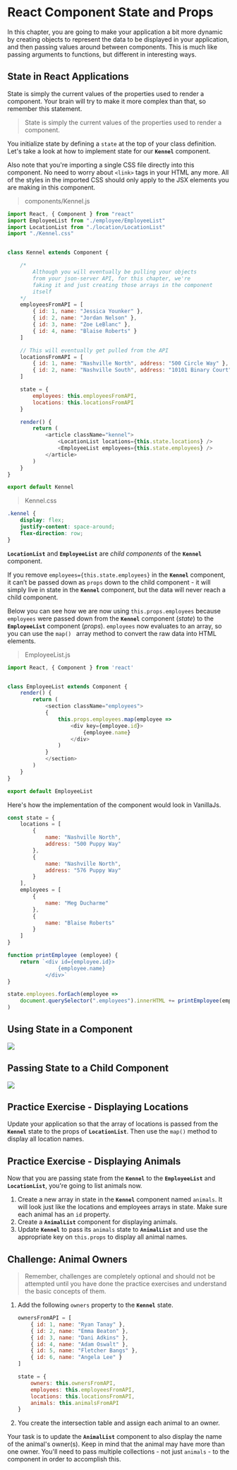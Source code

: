 # React Component State and Props

In this chapter, you are going to make your application a bit more dynamic by creating objects to represent the data to be displayed in your application, and then passing values around between components. This is much like passing arguments to functions, but different in interesting ways.

## State in React Applications

State is simply the current values of the properties used to render a component. Your brain will try to make it more complex than that, so remember this statement.

> State is simply the current values of the properties used to render a component.

You initialize state by defining a `state` at the top of your class definition. Let's take a look at how to implement state for our **`Kennel`** component.

Also note that you're importing a single CSS file directly into this component. No need to worry about `<link>` tags in your HTML any more. All of the styles in the imported CSS should only apply to the JSX elements you are making in this component.

> components/Kennel.js

```js
import React, { Component } from "react"
import EmployeeList from "./employee/EmployeeList"
import LocationList from "./location/LocationList"
import "./Kennel.css"


class Kennel extends Component {

    /*
        Although you will eventually be pulling your objects
        from your json-server API, for this chapter, we're
        faking it and just creating those arrays in the component
        itself
    */
    employeesFromAPI = [
        { id: 1, name: "Jessica Younker" },
        { id: 2, name: "Jordan Nelson" },
        { id: 3, name: "Zoe LeBlanc" },
        { id: 4, name: "Blaise Roberts" }
    ]

    // This will eventually get pulled from the API
    locationsFromAPI = [
        { id: 1, name: "Nashville North", address: "500 Circle Way" },
        { id: 2, name: "Nashville South", address: "10101 Binary Court" }
    ]

    state = {
        employees: this.employeesFromAPI,
        locations: this.locationsFromAPI
    }

    render() {
        return (
            <article className="kennel">
                <LocationList locations={this.state.locations} />
                <EmployeeList employees={this.state.employees} />
            </article>
        )
    }
}

export default Kennel
```

> Kennel.css

```css
.kennel {
    display: flex;
    justify-content: space-around;
    flex-direction: row;
}
```

**`LocationList`** and **`EmployeeList`** are _child components_ of the **`Kennel`** component.

If you remove `employees={this.state.employees}` in the **`Kennel`** component, it can’t be passed down as `props` down to the child component - it will simply live in state in the **`Kennel`** component, but the data will never reach a child component.

Below you can see how we are now using `this.props.employees` because `employees` were passed down from the  **`Kennel`** component (_state_) to the  **`EmployeeList`** component (_props_). `employees` now evaluates to an array, so you can use the `map() ` array method to convert the raw data into HTML elements.


> EmployeeList.js

```js
import React, { Component } from 'react'


class EmployeeList extends Component {
    render() {
        return (
            <section className="employees">
            {
                this.props.employees.map(employee =>
                    <div key={employee.id}>
                        {employee.name}
                    </div>
                )
            }
            </section>
        )
    }
}

export default EmployeeList
```

Here's how the implementation of the component would look in VanillaJs.

```js
const state = {
    locations = [
        {
            name: "Nashville North",
            address: "500 Puppy Way"
        },
        {
            name: "Nashville North",
            address: "576 Puppy Way"
        }
    ],
    employees = [
        {
            name: "Meg Ducharme"
        },
        {
            name: "Blaise Roberts"
        }
    ]
}

function printEmployee (employee) {
    return `<div id={employee.id}>
                {employee.name}
            </div>`
}

state.employees.forEach(employee =>
    document.querySelector(".employees").innerHTML += printEmployee(employee)
)
```

## Using State in a Component

![](./images/state.png)

## Passing State to a Child Component

![](./images/statetoprops.png)


## Practice Exercise - Displaying Locations

Update your application so that the array of locations is passed from the **`Kennel`** state to the props of **`LocationList`**. Then use the `map()` method to display all location names.

## Practice Exercise - Displaying Animals

Now that you are passing state from the **`Kennel`** to the **`EmployeeList`** and **`LocationList`**, you're going to list animals now.

1. Create a new array in state in the **`Kennel`** component named `animals`. It will look just like the locations and employees arrays in state. Make sure each animal has an `id` property.
2. Create a **`AnimalList`** component for displaying animals.
3. Update **`Kennel`** to pass its `animals` state to **`AnimalList`** and use the appropriate key on `this.props` to display all animal names.

## Challenge: Animal Owners

> Remember, challenges are completely optional and should not be attempted until you have done the practice exercises and understand the basic concepts of them.

1. Add the following `owners` property to the **`Kennel`** state.
    ```js
    ownersFromAPI = [
        { id: 1, name: "Ryan Tanay" },
        { id: 2, name: "Emma Beaton" },
        { id: 3, name: "Dani Adkins" },
        { id: 4, name: "Adam Oswalt" },
        { id: 5, name: "Fletcher Bangs" },
        { id: 6, name: "Angela Lee" }
    ]

    state = {
        owners: this.ownersFromAPI,
        employees: this.employeesFromAPI,
        locations: this.locationsFromAPI,
        animals: this.animalsFromAPI
    }
    ```
1. You create the intersection table and assign each animal to an owner.

Your task is to update the **`AnimalList`** component to also display the name of the animal's owner(s). Keep in mind that the animal may have more than one owner. You'll need to pass multiple collections - not just `animals` - to the component in order to accomplish this.
